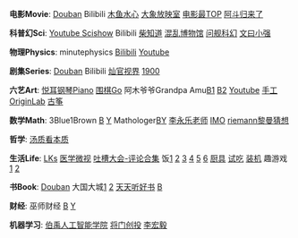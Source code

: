 **电影Movie**: [Douban](https://movie.douban.com/top250) Bilibili [木鱼水心](https://space.bilibili.com/927587) [大象放映室](https://space.bilibili.com/49246269) [电影最TOP](https://space.bilibili.com/17819768) [阿斗归来了](https://space.bilibili.com/21837784/) 

**科普幻Sci**: [Youtube Scishow](https://www.youtube.com/scishow) Bilibili [柴知道](https://space.bilibili.com/26798384) [混乱博物馆](https://space.bilibili.com/97177641/) [问舰科幻](https://space.bilibili.com/10942591/) [文曰小强](https://space.bilibili.com/19456751/)

**物理Physics**: minutephysics [Bilibili](https://search.bilibili.com/all?keyword=%E5%88%86%E9%92%9F%E7%89%A9%E7%90%86) [Youtube](https://www.youtube.com/user/minutephysics?hl=zh-CN)

**剧集Series**: [Douban](https://movie.douban.com/tv/#!type=tv&tag=热门&sort=rank&page_limit=20&page_start=20) Bilibili [灿官视界](https://space.bilibili.com/390340739) [1900](https://space.bilibili.com/17223352)

**六艺Art**: [悦耳钢琴Piano](https://space.bilibili.com/431581976) [围棋Go](https://www.bilibili.com/video/av20960807) 阿木爷爷Grandpa Amu[B1](https://search.bilibili.com/all?keyword=%E9%98%BF%E6%9C%A8%E7%88%B7%E7%88%B7) [B2](http://search.bilibili.com/all?keyword=%E5%8A%9F%E9%A3%9F%E9%81%93) [Youtube](https://www.youtube.com/channel/UClaEdLrmti779-tyovta8zw) [手工](https://space.bilibili.com/280793434) [OriginLab](https://space.bilibili.com/2173411/) [古筝](https://space.bilibili.com/2374194)

**数学Math**: 3Blue1Brown [B](https://space.bilibili.com/88461692/video?tid=36&page=1&keyword=&order=pubdate) [Y](https://www.youtube.com/channel/UCYO_jab_esuFRV4b17AJtAw) Mathologer[B](https://search.bilibili.com/all?keyword=mathologer)[Y](https://www.youtube.com/channel/UC1_uAIS3r8Vu6JjXWvastJg) [李永乐老师](https://space.bilibili.com/9458053) [IMO](https://www.imo-official.org/problems.aspx) [riemann黎曼猜想](https://www.changhai.org/articles/science/mathematics/riemann_hypothesis/)

**哲学**: [汤质看本质](https://space.bilibili.com/362588980)

**生活Life**: [LKs](https://space.bilibili.com/125526) [医学微视](https://www.mvyxws.com/?from=timeline&isappinstalled=0) [吐槽大会-评论合集](https://www.bilibili.com/video/av69204452) 饭[1](https://space.bilibili.com/94114029/video) [2](https://www.bilibili.com/video/av41659455) [3](https://space.bilibili.com/17546432) [4](https://space.bilibili.com/17409016) [5](https://space.bilibili.com/18202105) [6](https://space.bilibili.com/390461123) [厨具](https://space.bilibili.com/196356191) [试吃](https://space.bilibili.com/216623621/video) [装机](https://space.bilibili.com/25876945/video) 趣游戏 [1](https://space.bilibili.com/37946996) [2](https://space.bilibili.com/1950209)

**书Book**: [Douban](https://www.douban.com/doulist/513669/?start=25&sort=time&playable=0&sub_type=4) 大国大城[1](https://www.bilibili.com/video/av45772722) [2](https://www.bilibili.com/video/av50366254) [天天听好书](https://www.youtube.com/playlist?list=PLiOJLdqJpQpX156bT-yW1l-jHfovcxMXv) [B](https://space.bilibili.com/135440057?from=search&seid=14746977212423874048)

**财经**: 巫师财经 [B](https://space.bilibili.com/472747194/) [Y](https://www.youtube.com/channel/UC55ahPQ7m5iJdVWcOfmuE6g)

**机器学习**: [伯禹人工智能学院](https://space.bilibili.com/447303411/) [将门创投](https://space.bilibili.com/209732435) [李宏毅](https://search.bilibili.com/all?keyword=%E6%9D%8E%E5%AE%8F%E6%AF%85)

